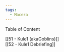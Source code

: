 ```yaml
---  
tags:
  - Macera  
---  
```

  
Table of Content  
  
[[51 - Kule1 (akaGoblins)]]  
[[52 - Kule1 Debriefing]]
